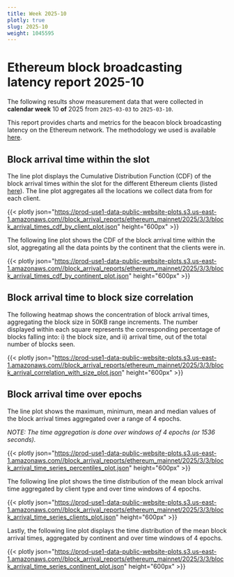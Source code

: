 ```yaml
---
title: Week 2025-10
plotly: true
slug: 2025-10
weight: 1045595
---
```


# Ethereum block broadcasting latency report 2025-10

The following results show measurement data that were collected in **calendar week** 10 **of** 2025 from `2025-03-03` to `2025-03-10`.

This report provides charts and metrics for the beacon block broadcasting latency on the Ethereum network. The methodology we used is available [here](../methodology).

## Block arrival time within the slot
The line plot displays the Cumulative Distribution Function (CDF) of the block arrival times within the slot for the different Ethereum clients (listed [here](../methodology#data-source)). The line plot aggregates all the locations we collect data from for each client.

{{< plotly json="https://prod-use1-data-public-website-plots.s3.us-east-1.amazonaws.com//block_arrival_reports/ethereum_mainnet/2025/3/3/block_arrival_times_cdf_by_client_plot.json" height="600px" >}}

The following line plot shows the CDF of the block arrival time within the slot, aggregating all the data points by the continent that the clients were in.

{{< plotly json="https://prod-use1-data-public-website-plots.s3.us-east-1.amazonaws.com//block_arrival_reports/ethereum_mainnet/2025/3/3/block_arrival_times_cdf_by_continent_plot.json" height="600px" >}}

## Block arrival time to block size correlation
The following heatmap shows the concentration of block arrival times, aggregating the block size in 50KB range increments. The number displayed within each square represents the corresponding percentage of blocks falling into: i) the block size, and ii) arrival time, out of the total number of blocks seen.

{{< plotly json="https://prod-use1-data-public-website-plots.s3.us-east-1.amazonaws.com//block_arrival_reports/ethereum_mainnet/2025/3/3/block_arrival_correlation_with_size_plot.json" height="600px" >}}

## Block arrival time over epochs
The line plot shows the maximum, minimum, mean and median values of the block arrival times aggregated over a range of 4 epochs.

_NOTE: The time aggregation is done over windows of 4 epochs (or 1536 seconds)._

{{< plotly json="https://prod-use1-data-public-website-plots.s3.us-east-1.amazonaws.com//block_arrival_reports/ethereum_mainnet/2025/3/3/block_arrival_time_series_percentiles_plot.json" height="600px" >}}

The following line plot shows the time distribution of the mean block arrival time aggregated by client type and over time windows of 4 epochs.

{{< plotly json="https://prod-use1-data-public-website-plots.s3.us-east-1.amazonaws.com//block_arrival_reports/ethereum_mainnet/2025/3/3/block_arrival_time_series_clients_plot.json" height="600px" >}}

Lastly, the following line plot displays the time distribution of the mean block arrival times, aggregated by continent and over time windows of 4 epochs.

{{< plotly json="https://prod-use1-data-public-website-plots.s3.us-east-1.amazonaws.com//block_arrival_reports/ethereum_mainnet/2025/3/3/block_arrival_time_series_continent_plot.json" height="600px" >}}
